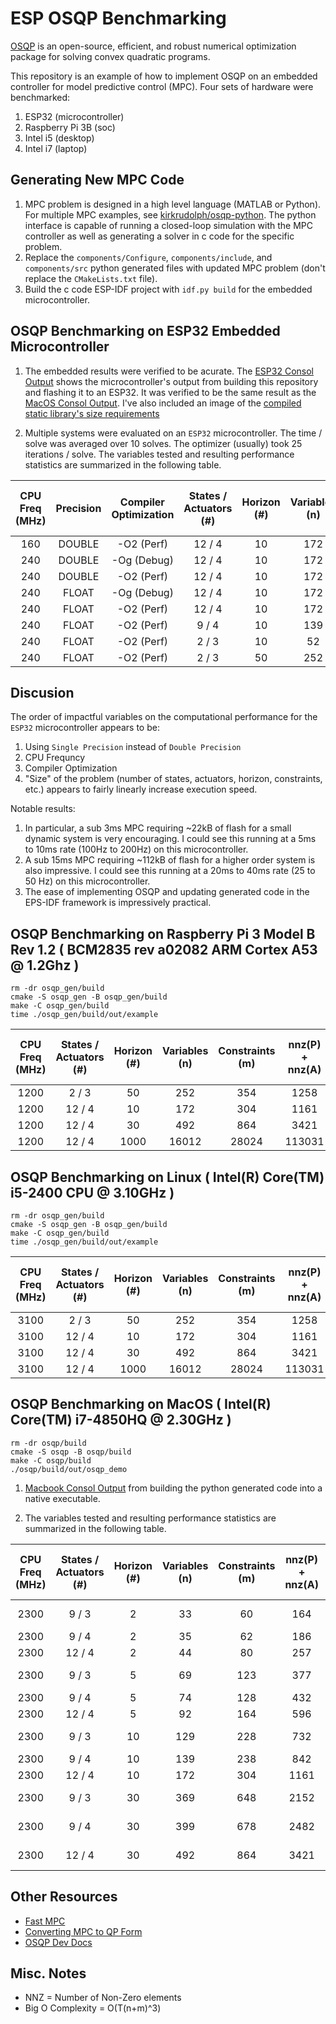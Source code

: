 # ESP OSQP Benchmarking
[OSQP](https://osqp.org/) is an open-source, efficient, and robust numerical optimization package for solving convex quadratic programs. 

This repository is an example of how to implement OSQP on an embedded controller for model predictive control (MPC). Four sets of hardware were benchmarked:
1. ESP32 (microcontroller)
2. Raspberry Pi 3B (soc)
3. Intel i5 (desktop)
4. Intel i7 (laptop)

## Generating New MPC Code
1. MPC problem is designed in a high level language (MATLAB or Python). For multiple MPC examples, see [kirkrudolph/osqp-python](https://github.com/kirkrudolph/osqp-python). The python interface is capable of running a closed-loop simulation with the MPC controller as well as generating a solver in c code for the specific problem.
2. Replace the `components/Configure`, `components/include`, and `components/src` python generated files with updated MPC problem (don't replace the `CMakeLists.txt` file).
3. Build the c code ESP-IDF project with `idf.py build` for the embedded microcontroller.

## OSQP Benchmarking on ESP32 Embedded Microcontroller

1. The embedded results were verified to be acurate. The [ESP32 Consol Output](image/esp32_output.png) shows the microcontroller's output from building this repository and flashing it to an ESP32. It was verified to be the same result as the [MacOS Consol Output](image/mac_output.png). I've also included an image of the [compiled static library's size requirements](image/esp32_size.png)

2. Multiple systems were evaluated on an `ESP32` microcontroller. The time / solve was averaged over 10 solves. The optimizer (usually) took 25 iterations / solve. The variables tested and resulting performance statistics are summarized in the following table.

| CPU Freq (MHz) | Precision  | Compiler Optimization | States / Actuators (#) | Horizon (#) | Variables (n) | Constraints (m) | nnz(P) + nnz(A) | Time / solve (ms) | OSQP Size (Byes) |
|:--------------:|:----------:|:---------------------:|:----------------------:|:-----------:|:-------------:|:---------------:|:---------------:|:-----------------:|:-----------------:|
|       160      |   DOUBLE   |      -O2 (Perf)       |         12 / 4         |     10      |      172      |       304       |       1161      |      235.0        |       173,908     |
|       240      |   DOUBLE   |      -Og (Debug)      |         12 / 4         |     10      |      172      |       304       |       1161      |      172.8        |       173,372     |
|       240      |   DOUBLE   |      -O2 (Perf)       |         12 / 4         |     10      |      172      |       304       |       1161      |      156.7        |       173,908     |
|       240      |   FLOAT    |      -Og (Debug)      |         12 / 4         |     10      |      172      |       304       |       1161      |      29.84        |       112,231     |
|       240      |   FLOAT    |      -O2 (Perf)       |         12 / 4         |     10      |      172      |       304       |       1161      |      13.26        |       112,567     |
|       240      |   FLOAT    |      -O2 (Perf)       |          9 / 4         |     10      |      139      |       238       |        842      |      9.699        |        86,147     |
|       240      |   FLOAT    |      -O2 (Perf)       |          2 / 3         |     10      |       52      |        74       |        258      |      2.770        |        22,801     |
|       240      |   FLOAT    |      -O2 (Perf)       |          2 / 3         |     50      |      252      |       354       |       1258      |      17.60        |        72,724     |

## Discusion

The order of impactful variables on the computational performance for the `ESP32` microcontroller appears to be:
1. Using `Single Precision` instead of `Double Precision`
2. CPU Frequncy
3. Compiler Optimization
4. "Size" of the problem (number of states, actuators, horizon, constraints, etc.) appears to fairly linearly increase execution speed.

Notable results:
1. In particular, a sub 3ms MPC requiring ~22kB of flash for a small dynamic system is very encouraging. I could see this running at a 5ms to 10ms rate (100Hz to 200Hz) on this microcontroller.
2. A sub 15ms MPC requiring ~112kB of flash for a higher order system is also impressive. I could see this running at a 20ms to 40ms rate (25 to 50 Hz) on this microcontroller.
3. The ease of implementing OSQP and updating generated code in the EPS-IDF framework is impressively practical.

## OSQP Benchmarking on Raspberry Pi 3 Model B Rev 1.2 ( BCM2835 rev a02082 ARM Cortex A53 @ 1.2Ghz )

```
rm -dr osqp_gen/build
cmake -S osqp_gen -B osqp_gen/build
make -C osqp_gen/build
time ./osqp_gen/build/out/example
```

| CPU Freq (MHz) | States / Actuators (#) | Horizon (#) | Variables (n) | Constraints (m) | nnz(P) + nnz(A) | Time / solve (ms) |
|:--------------:|:----------------------:|:-----------:|:-------------:|:---------------:|:---------------:|:-----------------:|
|      1200      |          2 / 3         |     50      |     252       |       354       |      1258       |         2.46      |
|      1200      |         12 / 4         |     10      |     172       |       304       |      1161       |         3.55      |
|      1200      |         12 / 4         |     30      |     492       |       864       |      3421       |        14.2       |
|      1200      |         12 / 4         |   1000      |   16012       |     28024       |    113031       |       523.7       |

## OSQP Benchmarking on Linux ( Intel(R) Core(TM) i5-2400 CPU @ 3.10GHz )

```
rm -dr osqp_gen/build
cmake -S osqp_gen -B osqp_gen/build
make -C osqp_gen/build
time ./osqp_gen/build/out/example
```

| CPU Freq (MHz) | States / Actuators (#) | Horizon (#) | Variables (n) | Constraints (m) | nnz(P) + nnz(A) | Time / solve (ms) |
|:--------------:|:----------------------:|:-----------:|:-------------:|:---------------:|:---------------:|:-----------------:|
|      3100      |          2 / 3         |     50      |     252       |       354       |      1258       |      0.192        |
|      3100      |         12 / 4         |     10      |     172       |       304       |      1161       |      0.238        |
|      3100      |         12 / 4         |     30      |     492       |       864       |      3421       |      0.835        |
|      3100      |         12 / 4         |   1000      |   16012       |     28024       |    113031       |       33.8        |

## OSQP Benchmarking on MacOS ( Intel(R) Core(TM) i7-4850HQ @ 2.30GHz )

```
rm -dr osqp/build
cmake -S osqp -B osqp/build
make -C osqp/build
./osqp/build/out/osqp_demo
```

1. [Macbook Consol Output](image/mac_output.png) from building the python generated code into a native executable.

2. The variables tested and resulting performance statistics are summarized in the following table.

| CPU Freq (MHz) | States / Actuators (#) | Horizon (#) | Variables (n) | Constraints (m) | nnz(P) + nnz(A) | Time / solve (ms) |
|:--------------:|:----------------------:|:-----------:|:-------------:|:---------------:|:---------------:|:-----------------:|
|      2300      |          9 / 3         |      2      |      33       |        60       |       164       |      -----        |
|      2300      |          9 / 4         |      2      |      35       |        62       |       186       |      0.028        |
|      2300      |         12 / 4         |      2      |      44       |        80       |       257       |      0.035        |
|      2300      |          9 / 3         |      5      |      69       |       123       |       377       |      -----        |
|      2300      |          9 / 4         |      5      |      74       |       128       |       432       |      0.060        |
|      2300      |         12 / 4         |      5      |      92       |       164       |       596       |      0.085        |
|      2300      |          9 / 3         |     10      |     129       |       228       |       732       |      -----        |
|      2300      |          9 / 4         |     10      |     139       |       238       |       842       |      0.125        |
|      2300      |         12 / 4         |     10      |     172       |       304       |      1161       |      0.180        |
|      2300      |          9 / 3         |     30      |     369       |       648       |      2152       |      -----        |
|      2300      |          9 / 4         |     30      |     399       |       678       |      2482       |      -----        |
|      2300      |         12 / 4         |     30      |     492       |       864       |      3421       |      -----        |

## Other Resources
- [Fast MPC](https://web.stanford.edu/~boyd/papers/pdf/fast_mpc.pdf)
- [Converting MPC to QP Form](https://robotology.github.io/osqp-eigen/md_pages_mpc.html)
- [OSQP Dev Docs](https://osqp.org/docs/)

## Misc. Notes
- NNZ = Number of Non-Zero elements
- Big O Complexity = O(T(n+m)^3)